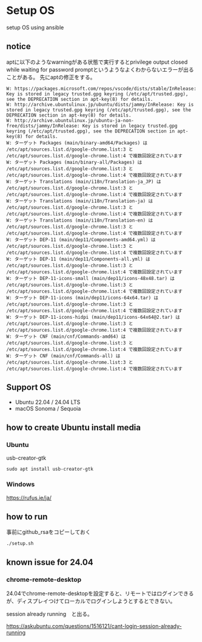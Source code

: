 # Setup OS

setup OS using ansible

## notice

aptに以下のようなwarningがある状態で実行するとprivilege output closed while waiting for password promptというようなよくわからないエラーが出ることがある。
先にaptの修正をする。

```shell
W: https://packages.microsoft.com/repos/vscode/dists/stable/InRelease: Key is stored in legacy trusted.gpg keyring (/etc/apt/trusted.gpg), see the DEPRECATION section in apt-key(8) for details.
W: http://archive.ubuntulinux.jp/ubuntu/dists/jammy/InRelease: Key is stored in legacy trusted.gpg keyring (/etc/apt/trusted.gpg), see the DEPRECATION section in apt-key(8) for details.
W: http://archive.ubuntulinux.jp/ubuntu-ja-non-free/dists/jammy/InRelease: Key is stored in legacy trusted.gpg keyring (/etc/apt/trusted.gpg), see the DEPRECATION section in apt-key(8) for details.
W: ターゲット Packages (main/binary-amd64/Packages) は /etc/apt/sources.list.d/google-chrome.list:3 と /etc/apt/sources.list.d/google-chrome.list:4 で複数回設定されています
W: ターゲット Packages (main/binary-all/Packages) は /etc/apt/sources.list.d/google-chrome.list:3 と /etc/apt/sources.list.d/google-chrome.list:4 で複数回設定されています
W: ターゲット Translations (main/i18n/Translation-ja_JP) は /etc/apt/sources.list.d/google-chrome.list:3 と /etc/apt/sources.list.d/google-chrome.list:4 で複数回設定されています
W: ターゲット Translations (main/i18n/Translation-ja) は /etc/apt/sources.list.d/google-chrome.list:3 と /etc/apt/sources.list.d/google-chrome.list:4 で複数回設定されています
W: ターゲット Translations (main/i18n/Translation-en) は /etc/apt/sources.list.d/google-chrome.list:3 と /etc/apt/sources.list.d/google-chrome.list:4 で複数回設定されています
W: ターゲット DEP-11 (main/dep11/Components-amd64.yml) は /etc/apt/sources.list.d/google-chrome.list:3 と /etc/apt/sources.list.d/google-chrome.list:4 で複数回設定されています
W: ターゲット DEP-11 (main/dep11/Components-all.yml) は /etc/apt/sources.list.d/google-chrome.list:3 と /etc/apt/sources.list.d/google-chrome.list:4 で複数回設定されています
W: ターゲット DEP-11-icons-small (main/dep11/icons-48x48.tar) は /etc/apt/sources.list.d/google-chrome.list:3 と /etc/apt/sources.list.d/google-chrome.list:4 で複数回設定されています
W: ターゲット DEP-11-icons (main/dep11/icons-64x64.tar) は /etc/apt/sources.list.d/google-chrome.list:3 と /etc/apt/sources.list.d/google-chrome.list:4 で複数回設定されています
W: ターゲット DEP-11-icons-hidpi (main/dep11/icons-64x64@2.tar) は /etc/apt/sources.list.d/google-chrome.list:3 と /etc/apt/sources.list.d/google-chrome.list:4 で複数回設定されています
W: ターゲット CNF (main/cnf/Commands-amd64) は /etc/apt/sources.list.d/google-chrome.list:3 と /etc/apt/sources.list.d/google-chrome.list:4 で複数回設定されています
W: ターゲット CNF (main/cnf/Commands-all) は /etc/apt/sources.list.d/google-chrome.list:3 と /etc/apt/sources.list.d/google-chrome.list:4 で複数回設定されています
```

## Support OS

- Ubuntu 22.04 / 24.04 LTS
- macOS Sonoma / Sequoia

## how to create Ubuntu install media

### Ubuntu

usb-creator-gtk

```shell
sudo apt install usb-creator-gtk
```

### Windows

<https://rufus.ie/ja/>

## how to run

事前にgithub_rsaをコピーしておく

```shell
./setup.sh
```

## known issue for 24.04

### chrome-remote-desktop

24.04でchrome-remote-desktopを設定すると、リモートではログインできるが、ディスプレイつけてローカルでログインしようとするとできない。

session already running　と出る。

<https://askubuntu.com/questions/1516121/cant-login-session-already-running>
